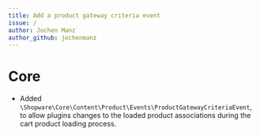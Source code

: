 ```yaml
---
title: Add a product gateway criteria event
issue: /
author: Jochen Manz
author_github: jochenmanz
---
```

# Core
* Added `\Shopware\Core\Content\Product\Events\ProductGatewayCriteriaEvent`, to allow plugins changes to the loaded product associations during the cart product loading process. 
